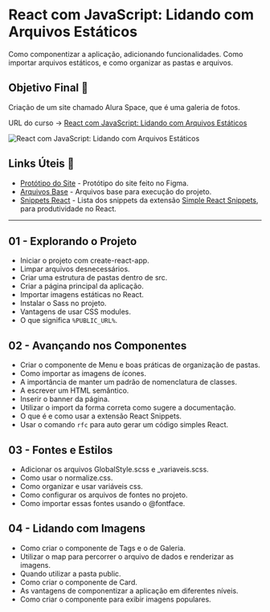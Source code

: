# React com JavaScript: Lidando com Arquivos Estáticos

Como componentizar a aplicação, adicionando funcionalidades. Como importar arquivos estáticos, e como organizar as pastas e arquivos.

## Objetivo Final &#x1F3AF;

Criação de um site chamado Alura Space, que é uma galeria de fotos.

URL do curso -> [React com JavaScript: Lidando com Arquivos Estáticos](https://cursos.alura.com.br/course/react-javascript-arquivos-estaticos)

![React com JavaScript: Lidando com Arquivos Estáticos](https://www.alura.com.br/assets/api/share/curso-react-javascript-arquivos-estaticos.png)

## Links Úteis &#x1F517;
* [Protótipo do Site](https://www.figma.com/file/Y1W8HJHKqlUdDFeWi8e4cz/Alura-Space-%7C-React%3A-arquivos-est%C3%A1ticos?node-id=89%3A4) - Protótipo do site feito no Figma.
* [Arquivos Base](https://github.com/alura-cursos/teste-tecnico-alura-space/archive/refs/heads/main.zip) - Arquivos base para execução do projeto.
* [Snippets React](https://github.com/burkeholland/simple-react-snippets) - Lista dos snippets da extensão [Simple React Snippets](https://marketplace.visualstudio.com/items?itemName=burkeholland.simple-react-snippets), para produtividade no React.

***

## 01 - Explorando o Projeto
* Iniciar o projeto com create-react-app.
* Limpar arquivos desnecessários.
* Criar uma estrutura de pastas dentro de src.
* Criar a página principal da aplicação.
* Importar imagens estáticas no React.
* Instalar o Sass no projeto.
* Vantagens de usar CSS modules.
* O que significa `%PUBLIC_URL%`.

## 02 - Avançando nos Componentes
* Criar o componente de Menu e boas práticas de organização de pastas.
* Como importar as imagens de ícones.
* A importância de manter um padrão de nomenclatura de classes.
* A escrever um HTML semântico.
* Inserir o banner da página.
* Utilizar o import da forma correta como sugere a documentação.
* O que é e como usar a extensão React Snippets.
* Usar o comando `rfc` para auto gerar um código simples React.

## 03 - Fontes e Estilos
* Adicionar os arquivos GlobalStyle.scss e _variaveis.scss.
* Como usar o normalize.css.
* Como organizar e usar variáveis css.
* Como configurar os arquivos de fontes no projeto.
* Como importar essas fontes usando o @fontface.

## 04 - Lidando com Imagens
* Como criar o componente de Tags e o de Galeria.
* Utilizar o map para percorrer o arquivo de dados e renderizar as imagens.
* Quando utilizar a pasta public.
* Como criar o componente de Card.
* As vantagens de componentizar a aplicação em diferentes níveis.
* Como criar o componente para exibir imagens populares.